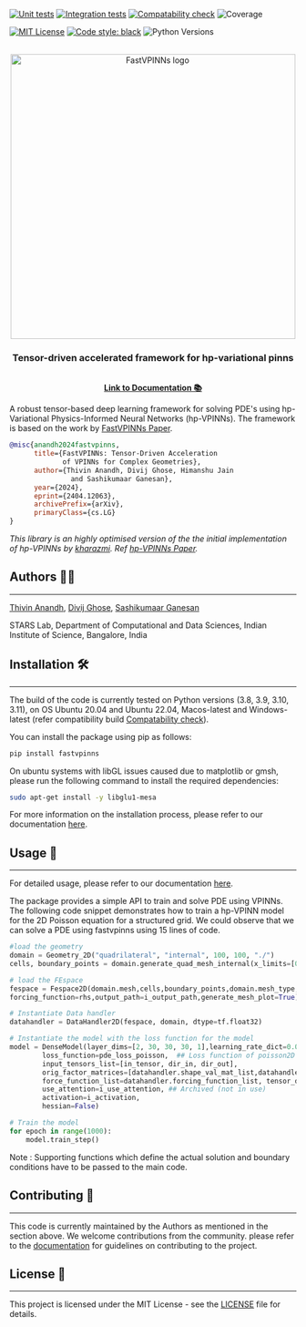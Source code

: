 
[![Unit tests](https://github.com/cmgcds/fastvpinns/actions/workflows/unit-tests.yml/badge.svg)](https://github.com/cmgcds/fastvpinns/actions/workflows/unit-tests.yml)
[![Integration tests](https://github.com/cmgcds/fastvpinns/actions/workflows/integration-tests.yml/badge.svg)](https://github.com/cmgcds/fastvpinns/actions/workflows/integration-tests.yml)
[![Compatability check](https://github.com/cmgcds/fastvpinns/actions/workflows/compatibility-tests.yml/badge.svg)](https://github.com/cmgcds/fastvpinns/actions/workflows/compatibility-tests.yml)
![Coverage](https://img.shields.io/badge/Coverage-92%25-brightgreen)

[![MIT License](https://img.shields.io/badge/License-MIT-blue.svg)](https://opensource.org/licenses/MIT)
[![Code style: black](https://img.shields.io/badge/code%20style-black-000000.svg)](https://github.com/psf/black)
![Python Versions](https://img.shields.io/badge/python-3.8%20|%203.9%20|%203.10%20|%203.11-blue)



<br />
<div align="center">
  <a href="https://github.com/cmgcds/fastvpinns">
    <img alt="FastVPINNs logo" src="https://raw.githubusercontent.com/cmgcds/fastvpinns/main/Fastvpinns_logo.png" width="500">
  </a>

<h3 align="center">Tensor-driven accelerated framework for hp-variational pinns</h3>

  <p align="center">
    <br />
    <a href="https://cmgcds.github.io/fastvpinns"><strong>Link to Documentation 📚</strong></a>
    <br />

  </p>
</div>

A robust tensor-based deep learning framework for solving PDE's using hp-Variational Physics-Informed Neural Networks (hp-VPINNs). The framework is based on the work by [FastVPINNs Paper](https://arxiv.org/abs/2404.12063).

```bibtex
@misc{anandh2024fastvpinns,
      title={FastVPINNs: Tensor-Driven Acceleration
             of VPINNs for Complex Geometries}, 
      author={Thivin Anandh, Divij Ghose, Himanshu Jain
               and Sashikumaar Ganesan},
      year={2024},
      eprint={2404.12063},
      archivePrefix={arXiv},
      primaryClass={cs.LG}
}
```

*This library is an highly optimised version of the the initial implementation of hp-VPINNs by [kharazmi](https://github.com/ehsankharazmi/hp-VPINNs). Ref [hp-VPINNs Paper](https://arxiv.org/abs/2003.05385).*

## Authors 👨‍💻
---

[Thivin Anandh](https://github.com/thivinanandh), [Divij Ghose](https://divijghose.github.io/), [Sashikumaar Ganesan](https://cds.iisc.ac.in/faculty/sashi)

STARS Lab, Department of Computational and Data Sciences, Indian Institute of Science, Bangalore, India

## Installation 🛠️
---

The build of the code is currently tested on Python versions (3.8, 3.9, 3.10, 3.11), on OS Ubuntu 20.04 and Ubuntu 22.04, Macos-latest and Windows-latest (refer compatibility build [Compatability check](https://github.com/cmgcds/fastvpinns/actions/workflows/compatibility-tests.yml)).

You can install the package using pip as follows:

```bash
pip install fastvpinns
```

 On ubuntu systems with libGL issues caused due to matplotlib or gmsh, please run the following command to install the required dependencies:
```bash
sudo apt-get install -y libglu1-mesa 
```

For more information on the installation process, please refer to our documentation [here](https://cmgcds.github.io/fastvpinns/).

## Usage 🚀
---

For detailed usage, please refer to our documentation [here](https://cmgcds.github.io/fastvpinns/).

The package provides a simple API to train and solve PDE using VPINNs. The following code snippet demonstrates how to train a hp-VPINN model for the 2D Poisson equation for a structured grid. We could observe that we can solve a PDE using fastvpinns using 15 lines of code.

```python
#load the geometry 
domain = Geometry_2D("quadrilateral", "internal", 100, 100, "./")
cells, boundary_points = domain.generate_quad_mesh_internal(x_limits=[0, 1],y_limits=[0, 1],n_cells_x=4, n_cells_y=4, num_boundary_points=400)

# load the FEspace
fespace = Fespace2D(domain.mesh,cells,boundary_points,domain.mesh_type,fe_order=5,fe_type="jacobi",quad_order=5,quad_type="legendre", fe_transformation_type="bilinear",bound_function_dict=bound_function_dict,bound_condition_dict=bound_condition_dict,
forcing_function=rhs,output_path=i_output_path,generate_mesh_plot=True)

# Instantiate Data handler 
datahandler = DataHandler2D(fespace, domain, dtype=tf.float32)

# Instantiate the model with the loss function for the model 
model = DenseModel(layer_dims=[2, 30, 30, 30, 1],learning_rate_dict=0.01,params_dict=params_dict,
        loss_function=pde_loss_poisson,  ## Loss function of poisson2D
        input_tensors_list=[in_tensor, dir_in, dir_out],
        orig_factor_matrices=[datahandler.shape_val_mat_list,datahandler.grad_x_mat_list, datahandler.grad_y_mat_list],
        force_function_list=datahandler.forcing_function_list, tensor_dtype=tf.float32,
        use_attention=i_use_attention, ## Archived (not in use)
        activation=i_activation,
        hessian=False)

# Train the model
for epoch in range(1000):
    model.train_step()
```

Note : Supporting functions which define the actual solution and boundary conditions have to be passed to the main code.

## Contributing 🤝
---
This code is currently maintained by the Authors as mentioned in the section above. We welcome contributions from the community. please refer to the [documentation](https://cmgcds.github.io/fastvpinns/) for guidelines on contributing to the project.

## License 📑
---

This project is licensed under the MIT License - see the [LICENSE](LICENSE) file for details. 
